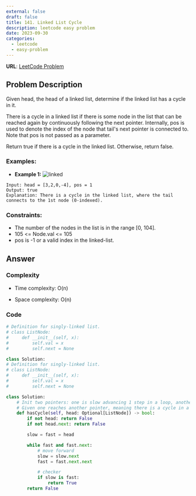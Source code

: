 ```yaml
---
external: false
draft: false
title: 141. Linked List Cycle
description: leetcode easy problem
date: 2023-09-30
categories:
  - leetcode
  - easy-problem
---
```


**URL**: [LeetCode Problem](https://leetcode.com/problems/linked-list-cycle/)

## Problem Description

Given head, the head of a linked list, determine if the linked list has a cycle in it.

There is a cycle in a linked list if there is some node in the list that can be reached again by continuously following the next pointer. Internally, pos is used to denote the index of the node that tail's next pointer is connected to. Note that pos is not passed as a parameter.

Return true if there is a cycle in the linked list. Otherwise, return false.

### Examples:

- **Example 1:**
  ![linked](/images/linked-list-cycle.png)

```plaintext
Input: head = [3,2,0,-4], pos = 1
Output: true
Explanation: There is a cycle in the linked list, where the tail connects to the 1st node (0-indexed).
```

### Constraints:

- The number of the nodes in the list is in the range [0, 104].
- 105 <= Node.val <= 105
- pos is -1 or a valid index in the linked-list.

## Answer

### Complexity

- Time complexity: O(n)

- Space complexity: O(n)

### Code

```python
# Definition for singly-linked list.
# class ListNode:
#     def __init__(self, x):
#         self.val = x
#         self.next = None

class Solution:
# Definition for singly-linked list.
# class ListNode:
#     def __init__(self, x):
#         self.val = x
#         self.next = None

class Solution:
    # Init two pointers: one is slow advancing 1 step in a loop, another is fast advancing 2 step in a loop
    # Given one reaches another pointer, meaning there is a cycle in a list
    def hasCycle(self, head: Optional[ListNode]) -> bool:
        if not head: return False
        if not head.next: return False

        slow = fast = head

        while fast and fast.next:
            # move forward
            slow = slow.next
            fast = fast.next.next

            # checker
            if slow is fast:
                return True
        return False
```
